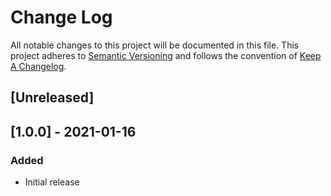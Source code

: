 # Change Log
All notable changes to this project will be documented in this file.
This project adheres to [Semantic Versioning](http://semver.org/) and
follows the convention of [Keep A Changelog](http://keepachangelog.com/).


## [Unreleased]

## [1.0.0] - 2021-01-16

### Added
- Initial release
